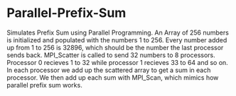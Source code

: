 # Parallel-Prefix-Sum
Simulates Prefix Sum using Parallel Programming. An Array of 256 numbers is initialized and populated with the numbers 1 to 256. Every number added up from 1 to 256 is 32896, which should be the number the last processor sends back. MPI_Scatter is called to send 32 numbers to 8 processors. Processor 0 recieves 1 to 32 while processor 1 recieves 33 to 64 and so on. In each processor we add up the scattered array to get a sum in each processor. We then add up each sum with MPI_Scan, which mimics how parallel prefix sum works. 
